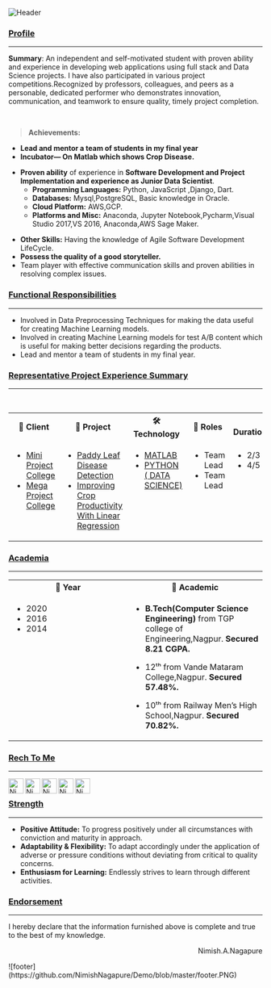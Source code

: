 ![Header](https://github.com/NimishNagapure/Demo/blob/master/header.PNG)

### [Profile](https://github.com/NimishNagapure/Demo) 
_____________________________________________________________
<p> <b>Summary</b>: An independent and self-motivated student with proven ability and experience in developing web applications using full stack and Data Science projects. I have also participated in various project competitions.Recognized by professors, colleagues, and peers as a personable, dedicated performer who demonstrates innovation, communication, and teamwork to ensure quality, timely project completion.</p>
 
<br /> 
 
> <b> Achievements:</b>
+ <b>Lead and mentor a team of students in my final year</b>
+ <b>Incubator— On Matlab which shows Crop Disease.</b>
- <b>Proven ability</b> of experience in <b>Software Development and Project Implementation and experience as Junior Data Scientist</b>. 
	* <b>Programming Languages:</b> Python, JavaScript ,Django, Dart.
	+ <b>Databases:</b> Mysql,PostgreSQL, Basic knowledge in Oracle.
	- <b>Cloud Platform:</b> AWS,GCP.
	- <b>Platforms and Misc:</b> Anaconda, Jupyter Notebook,Pycharm,Visual Studio 2017,VS 2016, Anaconda,AWS Sage Maker.
+ <b>Other Skills:</b> Having the knowledge of Agile Software Development LifeCycle.
+ <b>Possess the quality of a good storyteller.</b>
+ Team player with effective communication skills and proven abilities in resolving complex issues.



### [Functional Responsibilities](https://github.com/NimishNagapure/Demo) 
_____________________________________________________________
- Involved in Data Preprocessing Techniques for making the data useful for creating Machine Learning models.
- Involved in creating Machine Learning models for test A/B content which is useful for making better decisions regarding the products.
- Lead and mentor a team of students in my final year.

### [Representative Project Experience Summary](https://github.com/NimishNagapure/Demo)
_____________________________________________________________
<br>
<table>  
<tr>
<th><b>🤵 Client</b></th>
<th><b>💾 Project</b></th>
<th><b>🛠 Technology</b></th>
<th><b>🎫 Roles</b></th>
<th><b>📅 Duration(Months)</b></th>
</tr>
<tr>
<td valign="top" width="33%">

- [Mini Project College](https://github.com/NimishNagapure/Paddy-Leaf-Image-Detection)
- [Mega Project College](https://github.com/NimishNagapure/DataScience_Project_Improving_Crop_Productivity_Using-_Linear_Regression)

</td>
<td valign="top" width="34%">
	
- [Paddy Leaf Disease Detection ](https://github.com/NimishNagapure/Paddy-Leaf-Image-Detection)
- [Improving Crop Productivity With Linear Regression](https://github.com/NimishNagapure/DataScience_Project_Improving_Crop_Productivity_Using-_Linear_Regression)

</td>
<td valign="top" width="33%">

- [MATLAB](https://in.mathworks.com/products/matlab.html)
- [PYTHON ( DATA SCIENCE)](https://realpython.com/tutorials/data-science/)

</td>
<td valign="top" width="33%">
	
- Team Lead
- Team Lead

</td>
<td valign="top" width="33%">
	
- 2/3 M
- 4/5 M

</td>
</tr>
</table>

### [Academia](https://github.com/NimishNagapure/Demo)
_____________________________________________________________

<table>  
<tr>
<th><b>📅 Year</b></th>
<th><b>🏫 Academic</b></th>
</tr>
<tr>

<td valign="top" width="33%">
	
- 2020
- 2016
- 2014

</td>
	
<td valign="top" width="33%">

- <b>B.Tech(Computer Science Engineering)</b> from TGP college of 
		Engineering,Nagpur.<b> Secured 8.21 CGPA.</b>

- 12ᵗʰ from Vande Mataram College,Nagpur.<b> Secured 57.48%.</b>

- 10ᵗʰ from Railway Men’s High School,Nagpur.<b> Secured 70.82%.</b>

</td>
</tr>
</table>

### [Rech To Me](https://github.com/NimishNagapure/Demo)
_____________________________________________________________

<a href="https://discord.com/channels/@m">
  <img align="left" alt="Nimish's Discord" width="30px" src="https://cdn.jsdelivr.net/npm/simple-icons@v3/icons/discord.svg" />
</a>
<a href="https://twitter.com/home">
  <img align="left" alt="Nimish's Nagapure | Twitter" width="30px" src="https://cdn.jsdelivr.net/npm/simple-icons@v3/icons/twitter.svg" />
</a>
<a href="https://www.linkedin.com/in/nimish-nagapure-8b6792191/">
  <img align="left" alt="Nimish's LinkdeIN" width="30px" src="https://cdn.jsdelivr.net/npm/simple-icons@v3/icons/linkedin.svg" />
</a>
<a href="https://www.reddit.com/user/Cool_Boy_Nimish">
  <img align="left" alt="Nimish's Reddit" width="30px" src="https://cdn.jsdelivr.net/npm/simple-icons@v3/icons/reddit.svg" />
</a>
<a href="https://github.com/NimishNagapure">
  <img align="left" alt="Nimish's Github" width="30px" src="https://cdn.jsdelivr.net/npm/simple-icons@v3/icons/github.svg" />
</a>

<br />


### [Strength](https://github.com/NimishNagapure/Demo)
_____________________________________________________________

- <b>Positive Attitude:</b> To progress positively under all circumstances with conviction and maturity in approach.
- <b>Adaptability & Flexibility:</b> To adapt accordingly under the application of adverse or pressure conditions without deviating from critical to quality concerns.
- <b>Enthusiasm for Learning:</b> Endlessly strives to learn through different activities.


### [Endorsement](https://github.com/NimishNagapure/Demo)
_____________________________________________________________

I hereby declare that the information furnished above is complete and true to the best of my knowledge.
<p align="Right">
  Nimish.A.Nagapure
</p>
![footer](https://github.com/NimishNagapure/Demo/blob/master/footer.PNG)
               

